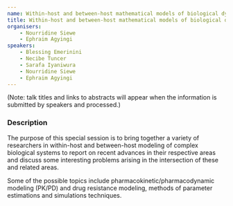 ```yaml
---
name: Within-host and between-host mathematical models of biological dynamics
title: Within-host and between-host mathematical models of biological dynamics
organisers: 
    - Nourridine Siewe
    - Ephraim Agyingi
speakers:
    - Blessing Emerinini
    - Necibe Tuncer
    - Sarafa Iyaniwura
    - Nourridine Siewe
    - Ephraim Agyingi
---
```


(Note: talk titles and links to abstracts will appear when the information is submitted by speakers and processed.)

<h3 class="font-weight-light mb-3">Description</h3>

The purpose of this special session is to bring together a variety of researchers in within-host and between-host modeling of complex biological systems to report on recent advances in their respective areas and discuss some interesting problems arising in the intersection of these and related areas.  

Some of the possible topics include pharmacokinetic/pharmacodynamic modeling (PK/PD) and drug resistance modeling, methods of parameter estimations and simulations techniques.
